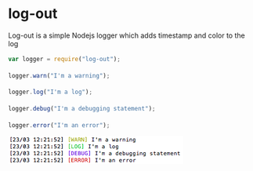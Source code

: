 # log-out
Log-out is a simple Nodejs logger which adds timestamp and color to the log

```javascript
var logger = require("log-out");

logger.warn("I'm a warning");

logger.log("I'm a log");

logger.debug("I'm a debugging statement");

logger.error("I'm an error");

```

![Screenshot](https://raw.githubusercontent.com/madskonradsen/log-out/master/screenshot.png "Screenshot")

